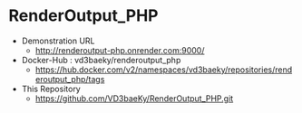 # RenderOutput_PHP

* Demonstration URL 
    - http://renderoutput-php.onrender.com:9000/
* Docker-Hub : vd3baeky/renderoutput_php
    - https://hub.docker.com/v2/namespaces/vd3baeky/repositories/renderoutput_php/tags
* This Repository
    - https://github.com/VD3baeKy/RenderOutput_PHP.git
